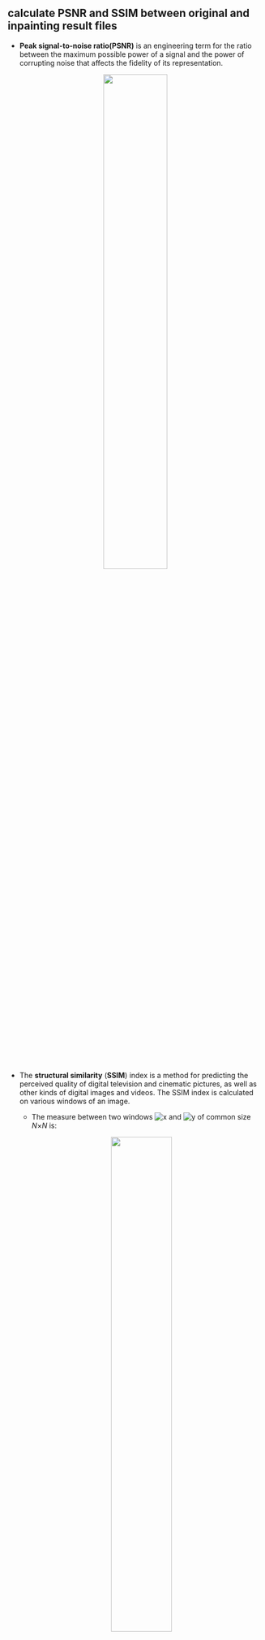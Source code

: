 <h2>calculate PSNR and SSIM between original and inpainting result files</h2>


* **Peak signal-to-noise ratio(PSNR)** is an engineering term for the ratio between the maximum possible power of a signal and the power of corrupting noise that affects the fidelity of its representation.

<p align="center">
    <img src="https://user-images.githubusercontent.com/39688690/85251654-d4688300-b494-11ea-9459-e8327ea5f196.png" width=50%></img></p>



* The **structural similarity** (**SSIM**) index is a method for predicting the perceived quality of digital television and cinematic pictures, as well as other kinds of digital images and videos. The SSIM index is calculated on various windows of an image. 

  * The measure between two windows ![x](https://wikimedia.org/api/rest_v1/media/math/render/svg/87f9e315fd7e2ba406057a97300593c4802b53e4) and ![y](https://wikimedia.org/api/rest_v1/media/math/render/svg/b8a6208ec717213d4317e666f1ae872e00620a0d) of common size *N*×*N* is:

  <p align="center">
      <img src="https://user-images.githubusercontent.com/39688690/85251566-92d7d800-b494-11ea-90ba-bfc7f2fdbadc.png" width=50%></img></p>

</br>

This Repository was created to experiment with the thesis below. 

**Performance can be measured in all images, even if you don't use the thesis below!**

</br>

<h2>Environment to run test paper</h2> 

>  Test Paper : https://github.com/nbei/Deep-Flow-Guided-Video-Inpainting

* python 3.6.5

* torch 1.5.1

* torchvision 0.6.0
* Quadro RTX 6000

</br>

<h2>Networks</h2>

* Resnet-50

* LiteFlowNet

* DeepFillv1

</br>

<h2>Requirements</h2>

* numpy 1.15.4
* tqdm
* opencv-python 4.1.0.25

</br>

<h2>Usage</h2>

* if you need to resize the result image, use interpolation option(optional). I didn't use it at the command below.

</br>

1. PSNR

</br>

* PSNR between original and the results of image Inpainting

```bash
python psnr.py --original [original image file] --contrast [contrast image file]
```

*  PSNR between original and the results of video Inpainting 

```bash
python psnr.py --video --original [original video frame folder path] --contrast [contrast video frame folder path]
```

</br>

2. SSIM

</br>

* SSIM between original and the results of  image Inpainting

``` bash
python ssim.py --original [original image file] --contrast [contrast image file]
```

* SSIM between original and the results of video Inpainting 

```bash
python ssim.py --video --original [original video frame folder path] --contrast [contrast video frame folder path]
```

</br>

<h2>Example</h2>

* image :

```bash
python ssim.py --original ./frame/00001.jpg --contrast ./result/00001.png
```

</br>

* video:

```bash
python ssim.py --video --original ./frame/ --contract ./result/
```

</br>



